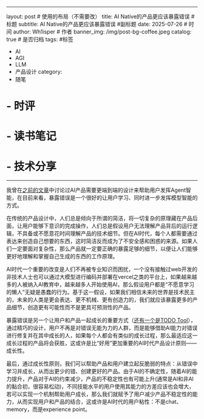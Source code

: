 
---
layout: post # 使用的布局（不需要改）
title: AI Native的产品更应该暴露错误 # 标题
subtitle: AI Native的产品更应该暴露错误 #副标题
date: 2025-07-26 # 时间
author: Wh1isper # 作者
banner_img: /img/post-bg-coffee.jpeg
catalog: true # 是否归档
tags: #标签
  - AI
  - AGI
  - LLM
  - 产品设计
category:
  - 随笔
  # - 时评
  # - 读书笔记
  # - 技术分享
---

我曾在[之前的文章](https://blog.wh1isper.top/2025/06/07/2025-06-08-agi-product-design/)中讨论过AI产品需要更端到端的设计来帮助用户发挥Agent智能，在目前来看，暴露错误是一个很好的让用户学习、同时进一步发挥模型智能的方式。

在传统的产品设计中，人们总是倾向于所谓的简洁，将一切复杂的原理藏在产品后面，让用户能够下意识的完成操作，人们总是假设用户无法理解产品背后的运行逻辑，不具备或不愿意花时间理解产品的技术细节。但在AI时代，每个人都需要通过表达来创造自己想要的东西，这时简洁反而成为了不安全感和困惑的来源。如果人们一定要面对复杂性，那么产品就一定要正确的暴露足够的细节，以便让人们能够更好地理解和掌握自己生成的东西的工作原理。

AI时代一个重要的改变是人们不再被专业知识而困扰，一个没有接触过web开发的非技术人士也可以通过大模型进行编码并部署在vercel之类的平台上，如果越来越多的人被纳入AI教育中，越来越多人开始使用AI，那么假设用户都是“不愿意学习的懒人”无疑是愚蠢的行为。基于这一假设，如果我们相信未来的世界是技术民主的，未来的人类是更会表达、更不机械、更有创造力的，我们就应该暴露更多的产品细节，创造更有可能性而不是更具可预测性的产品。

暴露错误是另一个让用户和产品一起成长的重要方式（[还有一个是TODO Tool](https://blog.wh1isper.top/2025/07/04/2025-07-05-ergonomics-to-agent/)），通过精巧的设计，用户不再是对错误无能为力的人群，而是能够借助AI能力对错误进行修复并在其中成长的人，如果每个人都会有类似的成长过程，那么最适应这一成长过程的产品将会获胜，这或许是比“好用”更加重要的AI时代产品设计原则——成长性。

最后，通过成长性原则，我们可以帮助产品和用户建立起反脆弱的特点：从错误中学习并成长，从而出更少的错、创建更好的产品。由于AI的不确定性，随着AI的能力提升，产品对于AI的约束减少，产品的不稳定性也有可能上升(通常是AI和非AI的黏合初，很容易松动)，不同技能水平的用户使用其能力的方差应该也会增大，若可以实现一个机制帮助用户成长，那么我们就赋予了用户减少产品不稳定性的能力，从而实现用户和产品的结合，这或许是AI时代的用户粘性：不是chat、memory，而是experience point。
